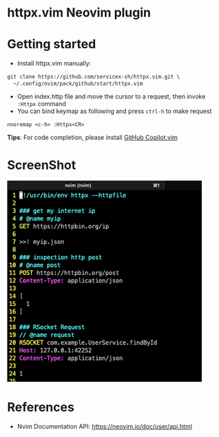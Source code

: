 httpx.vim Neovim plugin
====================

# Getting started

* Install httpx.vim manually: 

```
git clone https://github.com/servicex-sh/httpx.vim.git \
  ~/.config/nvim/pack/github/start/httpx.vim
```

* Open index.http file and move the cursor to a request, then invoke `:Httpx` command
* You can bind keymap as following and press `ctrl-h` to make request

```
nnoremap <c-h> :Httpx<CR>
```

**Tips**: For code completion, please install [GitHub Copilot.vim](https://github.com/github/copilot.vim)

# ScreenShot

![httpx Neovim](./doc/screen-shot.png)

# References

* Nvim Documentation API: https://neovim.io/doc/user/api.html
